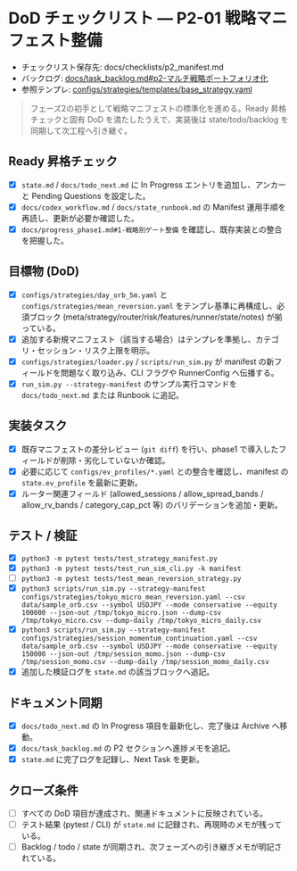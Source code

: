 # DoD チェックリスト — P2-01 戦略マニフェスト整備

- チェックリスト保存先: docs/checklists/p2_manifest.md
- バックログ: [docs/task_backlog.md#p2-マルチ戦略ポートフォリオ化](../task_backlog.md#p2-マルチ戦略ポートフォリオ化)
- 参照テンプレ: [configs/strategies/templates/base_strategy.yaml](../../configs/strategies/templates/base_strategy.yaml)

> フェーズ2の初手として戦略マニフェストの標準化を進める。Ready 昇格チェックと固有 DoD を満たしたうえで、実装後は state/todo/backlog を同期して次工程へ引き継ぐ。

## Ready 昇格チェック
- [x] `state.md` / `docs/todo_next.md` に In Progress エントリを追加し、アンカーと Pending Questions を設定した。
- [x] `docs/codex_workflow.md` / `docs/state_runbook.md` の Manifest 運用手順を再読し、更新が必要か確認した。
- [x] `docs/progress_phase1.md#1-戦略別ゲート整備` を確認し、既存実装との整合を把握した。

## 目標物 (DoD)
- [x] `configs/strategies/day_orb_5m.yaml` と `configs/strategies/mean_reversion.yaml` をテンプレ基準に再構成し、必須ブロック (meta/strategy/router/risk/features/runner/state/notes) が揃っている。
- [x] 追加する新規マニフェスト（該当する場合）はテンプレを準拠し、カテゴリ・セッション・リスク上限を明示。
- [x] `configs/strategies/loader.py` / `scripts/run_sim.py` が manifest の新フィールドを問題なく取り込み、CLI フラグや RunnerConfig へ伝播する。
- [x] `run_sim.py --strategy-manifest` のサンプル実行コマンドを `docs/todo_next.md` または Runbook に追記。

## 実装タスク
- [x] 既存マニフェストの差分レビュー (`git diff`) を行い、phase1 で導入したフィールドが削除・劣化していないか確認。
- [x] 必要に応じて `configs/ev_profiles/*.yaml` との整合を確認し、manifest の `state.ev_profile` を最新に更新。
- [x] ルーター関連フィールド (allowed_sessions / allow_spread_bands / allow_rv_bands / category_cap_pct 等) のバリデーションを追加・更新。

## テスト / 検証
- [x] `python3 -m pytest tests/test_strategy_manifest.py`
- [x] `python3 -m pytest tests/test_run_sim_cli.py -k manifest`
- [ ] `python3 -m pytest tests/test_mean_reversion_strategy.py`
- [x] `python3 scripts/run_sim.py --strategy-manifest configs/strategies/tokyo_micro_mean_reversion.yaml --csv data/sample_orb.csv --symbol USDJPY --mode conservative --equity 100000 --json-out /tmp/tokyo_micro.json --dump-csv /tmp/tokyo_micro.csv --dump-daily /tmp/tokyo_micro_daily.csv`
- [x] `python3 scripts/run_sim.py --strategy-manifest configs/strategies/session_momentum_continuation.yaml --csv data/sample_orb.csv --symbol USDJPY --mode conservative --equity 150000 --json-out /tmp/session_momo.json --dump-csv /tmp/session_momo.csv --dump-daily /tmp/session_momo_daily.csv`
- [x] 追加した検証ログを `state.md` の該当ブロックへ追記。

## ドキュメント同期
- [x] `docs/todo_next.md` の In Progress 項目を最新化し、完了後は Archive へ移動。
- [x] `docs/task_backlog.md` の P2 セクションへ進捗メモを追記。
- [x] `state.md` に完了ログを記録し、Next Task を更新。

## クローズ条件
- [ ] すべての DoD 項目が達成され、関連ドキュメントに反映されている。
- [ ] テスト結果 (pytest / CLI) が `state.md` に記録され、再現時のメモが残っている。
- [ ] Backlog / todo / state が同期され、次フェーズへの引き継ぎメモが明記されている。
